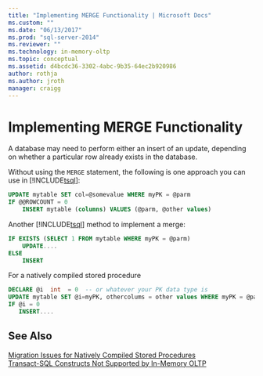 ```yaml
---
title: "Implementing MERGE Functionality | Microsoft Docs"
ms.custom: ""
ms.date: "06/13/2017"
ms.prod: "sql-server-2014"
ms.reviewer: ""
ms.technology: in-memory-oltp
ms.topic: conceptual
ms.assetid: d4bcdc36-3302-4abc-9b35-64ec2b920986
author: rothja
ms.author: jroth
manager: craigg
---
```

# Implementing MERGE Functionality
  A database may need to perform either an insert of an update, depending on whether a particular row already exists in the database.  
  
 Without using the `MERGE` statement, the following is one approach you can use in [!INCLUDE[tsql](../../includes/tsql-md.md)]:  
  
```sql  
UPDATE mytable SET col=@somevalue WHERE myPK = @parm  
IF @@ROWCOUNT = 0  
    INSERT mytable (columns) VALUES (@parm, @other values)  
```  
  
 Another [!INCLUDE[tsql](../../includes/tsql-md.md)] method to implement a merge:  
  
```sql  
IF EXISTS (SELECT 1 FROM mytable WHERE myPK = @parm)  
    UPDATE....  
ELSE  
    INSERT  
```  
  
 For a natively compiled stored procedure  
  
```sql  
DECLARE @i  int  = 0  -- or whatever your PK data type is  
UPDATE mytable SET @i=myPK, othercolums = other values WHERE myPK = @parm  
IF @i = 0  
   INSERT....  
```  
  
## See Also  
 [Migration Issues for Natively Compiled Stored Procedures](migration-issues-for-natively-compiled-stored-procedures.md)   
 [Transact-SQL Constructs Not Supported by In-Memory OLTP](transact-sql-constructs-not-supported-by-in-memory-oltp.md)  
  
  
